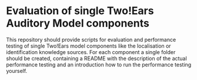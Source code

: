 Evaluation of single Two!Ears Auditory Model components
=======================================================

This repository should provide scripts for evaluation and performance testing of single Two!Ears model components like the localisation or identification knowledge sources. For each component a single folder should be created, containing a README with the description of the actual performance testing and an introduction how to run the performance testing yourself.
